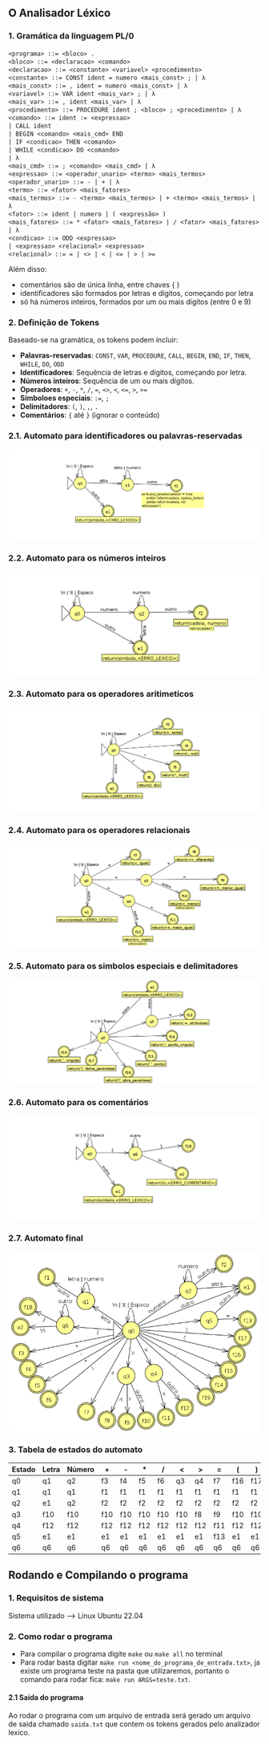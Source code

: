 ## **O Analisador Léxico**

### 1. **Gramática da linguagem PL/0**
```
<programa> ::= <bloco> .
<bloco> ::= <declaracao> <comando>
<declaracao> ::= <constante> <variavel> <procedimento>
<constante> ::= CONST ident = numero <mais_const> ; | λ
<mais_const> ::= , ident = numero <mais_const> | λ
<variavel> ::= VAR ident <mais_var> ; | λ
<mais_var> ::= , ident <mais_var> | λ
<procedimento> ::= PROCEDURE ident ; <bloco> ; <procedimento> | λ
<comando> ::= ident := <expressao>
| CALL ident
| BEGIN <comando> <mais_cmd> END
| IF <condicao> THEN <comando>
| WHILE <condicao> DO <comando>
| λ
<mais_cmd> ::= ; <comando> <mais_cmd> | λ
<expressao> ::= <operador_unario> <termo> <mais_termos>
<operador_unario> ::= - | + | λ
<termo> ::= <fator> <mais_fatores>
<mais_termos> ::= - <termo> <mais_termos> | + <termo> <mais_termos> | λ
<fator> ::= ident | numero | ( <expressão> )
<mais_fatores> ::= * <fator> <mais_fatores> | / <fator> <mais_fatores> | λ
<condicao> ::= ODD <expressao>
| <expressao> <relacional> <expressao>
<relacional> ::= = | <> | < | <= | > | >=
```

Além disso:
* comentários são de única linha, entre chaves { }
* identificadores são formados por letras e dígitos, começando por letra
* só há números inteiros, formados por um ou mais dígitos (entre 0 e 9)

### 2. **Definição de Tokens**
Baseado-se na gramática, os tokens podem incluir:

- **Palavras-reservadas**: `CONST`, `VAR`, `PROCEDURE`, `CALL`, `BEGIN`, `END`, `IF`, `THEN`, `WHILE`, `DO`, `ODD`
- **Identificadores**: Sequência de letras e dígitos, começando por letra.
- **Números inteiros**: Sequência de um ou mais dígitos.
- **Operadores**: `+`, `-`, `*`, `/`, `=`, `<>`, `<`, `<=`, `>`, `>=`
- **Símboloes especiais**: `:=`, `;`
- **Delimitadores**: `(`, `)`, `,`, `.`
- **Comentários**: `{` até `}` (ignorar o conteúdo)

### 2.1. **Automato para identificadores ou palavras-reservadas**
![Nao encotrou a imagem identificador_ou_palavra_reservada.png](imagens/identificador_ou_palavra_reservada.png)
### 2.2. **Automato para os números inteiros**
![Nao encotrou a imagem numero.png](imagens/numeros.png)
### 2.3. **Automato para os operadores aritimeticos**
![Nao encotrou a imagem operadores_aritimeticos.png](imagens/operadores_aritimeticos.png)
### 2.4. **Automato para os operadores relacionais**
![Nao encotrou a imagem operadores_relacionais.png](imagens/operadores_relacionais.png)
### 2.5. **Automato para os simbolos especiais e delimitadores**
![Nao encotrou a imagem simbolos_especiais_e_delimitadores.png](imagens/simbolos_especiais_e_delimitadores.png)
### 2.6. **Automato para os comentários**
![Nao encotrou a imagem comentario.png](imagens/comentario.png)
### 2.7. **Automato final**
![Nao encotrou a imagem final.png](imagens/final.png)

### 3. **Tabela de estados do automato**
| Estado | Letra | Número | +  | -  | *  | /  | <  | >  | =  | (  | )  | ;  | :  | ,  | .  | {  | }  | \n | \t | Espaço | Outro |
|--------|-------|--------|----|----|----|----|----|----|----|----|----|----|----|----|----|----|----|----|----|--------|-------|
| q0     | q1    | q2     | f3 | f4 | f5 | f6 | q3 | q4 | f7 | f16| f17| f14| q5 | f19| f15| q6 | e1 | q0 | q0 | q0     | e1    |
| q1     | q1    | q1     | f1 | f1 | f1 | f1 | f1 | f1 | f1 | f1 | f1 | f1 | f1 | f1 | f1 | f1 | f1 | f1 | f1 | f1     | f1    |
| q2     | e1    | q2     | f2 | f2 | f2 | f2 | f2 | f2 | f2 | f2 | f2 | f2 | f2 | f2 | f2 | f2 | f2 | f2 | f2 | f2     | f2    |
| q3     | f10   | f10    | f10| f10| f10| f10| f10| f8 | f9 | f10| f10| f10| f10| f10| f10| f10| f10| f10| f10| f10    | f10   |
| q4     | f12   | f12    | f12| f12| f12| f12| f12| f12| f11| f12| f12| f12| f12| f12| f12| f12| f12| f12| f12| f12    | f12   |
| q5     | e1    | e1     | e1 | e1 | e1 | e1 | e1 | e1 | f13| e1 | e1 | e1 | e1 | e1 | e1 | e1 | e1 | e1 | e1 | e1     | e1    |
| q6     | q6    | q6     | q6 | q6 | q6 | q6 | q6 | q6 | q6 | q6 | q6 | q6 | q6 | q6 | q6 | q6 | f18| e2 | q6 | q6     | q6    |


## Rodando e Compilando o programa
### 1. **Requisitos de sistema**
Sistema utilizado --> Linux Ubuntu 22.04
                                                                                    
### 2. **Como rodar o programa**
- Para compilar o programa digite `make` ou `make all` no terminal
- Para rodar basta digitar `make run <nome_do_programa_de_entrada.txt>`,
ja existe um programa teste na pasta que utilizaremos, portanto o comando para rodar fica:
 `make run ARGS=teste.txt`.

#### 2.1 **Saída do programa**
Ao rodar o programa com um arquivo de entrada será gerado um arquivo de saida
chamado `saida.txt` que contem os tokens gerados pelo analizador lexico.

